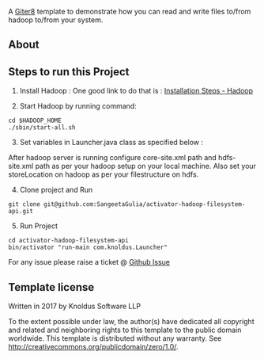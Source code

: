 A [Giter8][g8] template to demonstrate how you can read and write files to/from hadoop to/from your system.

About
-----

## Steps to run this Project

1) Install Hadoop : One good link to do that is : [Installation Steps - Hadoop](http://www.michael-noll.com/tutorials/running-hadoop-on-ubuntu-linux-single-node-cluster/)

2) Start Hadoop by running command:
```$xslt
cd $HADOOP_HOME
./sbin/start-all.sh
```
 
3) Set variables in Launcher.java class as specified below :

 After hadoop server is running configure core-site.xml path and hdfs-site.xml path as per your hadoop setup on your local machine. Also set your storeLocation on hadoop as per your filestructure on hdfs.
 
4) Clone project and Run

```$xslt
git clone git@github.com:SangeetaGulia/activator-hadoop-filesystem-api.git
```
 
5) Run Project

```$xslt
cd activator-hadoop-filesystem-api
bin/activator "run-main com.knoldus.Launcher"
```

For any issue please raise a ticket @ [Github Issue](https://github.com/SangeetaGulia/activator-hadoop-filesystem-api/issues)

Template license
----------------
Written in 2017 by Knoldus Software LLP

To the extent possible under law, the author(s) have dedicated all copyright and related
and neighboring rights to this template to the public domain worldwide.
This template is distributed without any warranty. See <http://creativecommons.org/publicdomain/zero/1.0/>.

[g8]: http://www.foundweekends.org/giter8/
